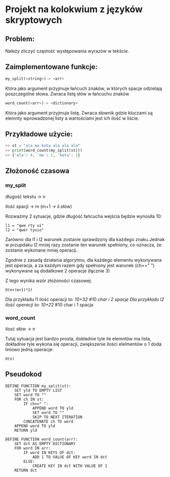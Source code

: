 # Projekt na kolokwium z języków skryptowych 
## Problem:
Należy zliczyć częstość występowania wyrazów w tekście.

## Zaimplementowane funkcje:

```python
my_split(<string>)-> <arr>
```

Która jako argument przyjmuje łańcuch znaków, w których spacje odzielają poszczególne słowa.
Zwraca listę słów w łańcuchu znaków

```python
word_count(<arr>)-> <dictionary>
```

Która jako argument przyjmuje listę.
Zwraca słownik gdzie kluczami są elemnty wprowadzonej listy a wartościami jest ich ilość w liście.

## Przykładowe użycie:

```python
>> st = "ala ma kota ala ala ala"
>> print(word_count(my_split(st)))
>> {'ala': 4, 'ma': 1, 'kota': 1}
```

## Złożoność czasowa
### my_split
długość tekstu -> n

ilość spacji -> m (m+1 -> il.słów)


Rozważmy 2 sytuacje, gdzie długość łańcucha  wejścia będzie wynosiła 10:

```
l1 = "qwe rty ui"
l2 = "qwer tyuio"
```

Zarówno dla l1 i l2 warunek zostanie sprawdzony dla każdego znaku.Jednak w przupdaku l2 mniej razy zostanie ten warunek 
spełniony, co oznacza, że zostanie wykonane mniej operacji.


Zgodnie z zasadą działania algorytmu, dla każdego elementu wykonywana jest operacja, a za każdym razem gdy spełniony 
jest warunek (ch==" ") wykonywane są dodatkowe 2 operacje (łącznie 3)


Z tego wynika wzór złożoności czasowej:

```
O(n+(m+1)*2)
```

Dla przykładu l1 ilość operacji to: 10+3*2 #10 char i 2 spacje
Dla przykładu l2 ilość operacji to: 10+2*2 #10 char i 1 spacja

### word_count
ilosć słów -> n

Tutaj sytuacja jest bardzo prosta, dokładnie tyle ile elemntów ma lista, dokładnie tyle wykona się operacji, zwiększenie ilości elelmentów o 1 doda liniowo jedną operacje:
```
O(n)
```


## Pseudokod


```
DEFINE FUNCTION my_split(st):
    SET yld TO EMPTY LIST
    SET word TO ""
    FOR ch IN st:
        IF ch==" ":
            APPEND word TO yld
            SET word TO ""
            SKIP TO NEXT ITERATION
        CONCATENATE ch TO word
    APPEND word TO yld
    RETURN yld

DEFINE FUNCTION word_count(arr):
    SET dct AS EMPTY DICTIONARY
    FOR word IN arr:
        IF word IN KEYS OF dct:
            ADD 1 TO VALUE OF KEY word IN dct
        ELSE:
            CREATE KEY IN dct WITH VALUE OF 1
    RETURN dct

```





